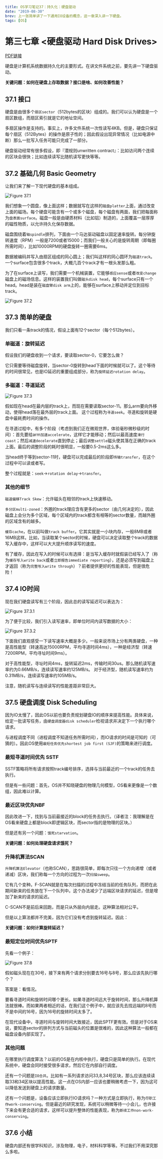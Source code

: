 ```yaml lw-blog-meta
title: OS学习笔记37：持久化：硬盘驱动
date: "2019-08-30"
brev: 上一张简单讲了一下通用IO设备的概念，这一章深入讲一下硬盘。
tags: [OS]
```


# 第三七章 <硬盘驱动 Hard Disk Drives>

[PDF链接](http://pages.cs.wisc.edu/~remzi/OSTEP/file-disks.pdf)

硬盘是计算机系统数据持久化的主要形式。在讲文件系统之前，要先讲一下硬盘驱动。

**关键问题：如何在硬盘上存取数据？接口是啥、如何改善性能？**

## 37.1 接口

硬盘是由很多个`扇区sector`（512bytes的区块）组成的。我们可以认为硬盘是一个扇区数组，而扇区索引就是它的地址空间。

多扇区操作是支持的。事实上，许多文件系统一次性读写4KB。但是，硬盘只保证每个扇区（512Bytes）的操作是原子性的；因此假设出现异常情况（比如电源中断）那么一批写入任务可能只完成了一部分。

硬盘驱动经常有很多假设，即『潜规则unwritten contract』：比如访问两个连续的区块会很快；比如连续读写比随机读写更快等等。

## 37.2 基础几何 Basic Geometry

让我们来了解一下现代硬盘的基本组成。

![Figure 37.1](/static/blog/2019-08-30-Fig-37-1.png)

我们想象一个圆盘，像上面这样；数据就写在这样的`磁盘platter`上面，通过改变上面的磁场。每个硬盘可能含有一个或多个磁盘，每个磁盘有两面，我们把每面称为`盘表面surface`。磁盘一般是由硬质材料（比如铝）制造的，上面覆盖一层厚厚的磁性物质，以允许持久化保存数据。

磁盘围绕着`轴spindle`排列，下面由一个马达驱动磁盘以固定速率旋转。每分钟旋转速度（RPM）一般是7200或者15000；而我们一般关心的是旋转周期（即每圈所需时间），比如10000RPM的硬盘旋转一圈需要6ms。

数据被编码并写入由扇区组成的同心圆上；我们叫这样的同心圆环为`磁道track`。一个surface包含很多个track，大概几百个track才有一根头发那么粗。

为了在surface上读写，我们需要一个机械装置，它能够`感应sense`或者`改变change`磁盘上的磁场信息。这样的装置我们叫做`磁头disk head`，每个surface只有一个head。head是装在`磁盘臂disk arm`上的，能够在surface上移动并定位到目标track。

![Figure 37.2](/static/blog/2019-08-30-Fig-37-2.png)

## 37.3 简单的硬盘

我们只看一条track的情况，假设上面有12个sector（每个512bytes）。

### 单磁道：旋转延迟

假设我们的硬盘收到一个请求，要读取sector-0，它要怎么做？

它只需要等待磁盘旋转，当sector-0旋转到head下面的时候就可以了。这个等待的时间很常见，也是IO延迟的重要组成部分，称为`旋转延迟rotation delay`。

### 多磁道：寻道延迟

![Figure 37.3](/static/blog/2019-08-30-Fig-37-3.png)

假如现在head在最内层的track上，而现在需要读取sector-11。那么arm要向外移动，使得head落在最外层的track上面。
这个过程称为`寻道seek`。寻道和旋转是硬盘中最耗费时间的操作。

在寻道过程中，有多个阶段（考虑到我们正在微观世界，体验毫秒微秒级的时间）：首先要给arm`加速accelerate`，这样它才能移动；然后以最高速度`滑行coast`；然后`减速decelerate`直到停止；最后`调整settle`磁头使其落在正确的track上面。最后的调整阶段的耗时很明显，一般要0.5-2ms这么多。

当head终于等到sector-11时，硬盘可以完成最后的阶段即`传输transfer`，在这个过程中可以读或者写。

整个过程就是：`seek`->`rotation delay`->`transfer`。

### 其他的细节

`磁道偏移Track Skew`：允许磁头在相邻的track上快速移动。

`多分区multi-zoned`：外圈的track理应含有更多的sector（由几何决定的），因此磁盘上会分为多个区域，每个区域内的track都含有相等的sector数量，而越外圈的区域含有的越多。

`缓存cache`，在以前叫做`track buffer`。它其实就是一小块内存，一般8MB或者16MB这样。比如，当读取某个sector的时候，硬盘可以决定读取整个track的数据写入缓存中，这样可以大大提升顺序读写的速度。

有了缓存，因此在写入的时候可以有选择：是当写入缓存时就假装已经写入了（称为`缓存写入write back`或者`立即报告immediate reporting`），还是必须写到磁盘上才返回（称为`完整写入write through`）？前者提供更好的性能表现，但是很危险！

## 37.4 IO时间

现在我们硬盘读写有三个阶段，因此总的读写延迟可以表达为：

![Figure 37.3.1](/static/blog/2019-08-30-Fig-37-3-1.png)

为了便于比较，我们引入读写速率，即单位时间内读写数据的大小：

![Figure 37.3.2](/static/blog/2019-08-30-Fig-37-3-2.png)

下面我们直观感受一下读写速率大概是多少。一般来说市场上分有两类硬盘，一种是高性能型（转速高达15000RPM，平均寻道时间4ms），一种是经济型（转速7200RPM，平均寻址时间9ms）。

对于高性能型，寻址时间4ms，旋转延迟2ms，传输时间30us。那么随机读写速率约为0.66MB/s，连续读写速率约125MB/s。
对于经济型，随机读写速率约为0.31MB/s，连续读写速率约105MB/s。

注意，随机读写与连续读写的性能差距非常巨大。

## 37.5 硬盘调度 Disk Scheduling

因为IO太慢了，因此OS以前也要负责规划硬盘IO的顺序来提高性能。具体来说，给定一批读写任务，由`硬盘调度器disk scheduler`检视请求并决定下一个执行哪个请求。

与进程调度不同（进程调度不知道任务所需时间），而IO请求的时间是可知的（可猜的）。因此OS使用`最短任务优先shortest job first (SJF)`的策略来进行调度。


### 最短寻道时间优先 SSTF

SSTF策略将所有请求按照track编号排序，选择与当前最近的一个track的任务去执行。

但是有一些问题：首先，OS并不知晓硬盘的物理几何模型，OS看来更像是一个数组，因此难以计算。

### 最近区块优先NBF

因此改进一下，找到与当前最接近的block的任务去执行。（译者注：我理解是在OS看来硬盘上都是block即逻辑区块，而sector指的是物理的区块。）

但是还有另一个问题：`饿死starvation`。

**关键问题：如何处理硬盘请求饿死？**

### 升降机算法SCAN

`升降机算法Elevator`（也称SCAN），思路很简单，即每次只往一个方向递增（或者递减）区块，我们称每一个方向的过程为一次`扫描sweep`。

它有几个变种。F-SCAN就是在每次扫描的过程中冻结当前的任务队列，而把在此期间新来的任务放在下一个队列中。这个办法减少了远端区块请求的延迟，但是增加了新来的请求的延迟。

C-SCAN不是前后来回跑，而是只从外层向内层走。这种算法相对公平。

但是以上算法都并不完美，因为它们没有考虑到旋转延迟。因此：

**关键问题：如何计算旋转延迟？**

### 最短定位时间优先SPTF

先看一个例子：

![Figure 37.8](/static/blog/2019-08-30-Fig-37-8.png)

假如磁头现在在30号，接下来有两个请求分别要去16号与8号，那么应该先执行哪个？

答案是：看情况。

要看寻道时间和旋转时间哪个更长。如果寻道时间远大于旋转时间，那么升降机算法就很棒。而如果两者相近的话，在我们这个例子中，就应该先去找远端的8号而不是中间的16号，因为16号的旋转时间太多了。

在现代设备中，寻道时间与旋转时间大致接近，因此SPTF更有效。但是对于OS来说，要知道sector的排列方式与当前磁头的位置是很难的，因此这种算法一般都在磁盘设备内部实现了。

### 其他问题

在哪里执行调度算法？以前的OS是在内核中执行，硬盘只是简单的执行。在现代系统中，硬盘会同时接受很多请求，然后它在内部自行调度。

还有一个问题是`IO合并`。比如有一系列请求访问33,8,34号区块，那么应该连续读取33和34区块以提高性能。这一点在OS内部一应该也要稍微考虑一下，因为这可以降低发送到硬盘上的请求数量。

还有一个问题是，设备应该立即执行IO请求吗？一种方式是立即执行，称为`尽职工作work-conserving`。但是最近的研究发现，系统可以稍微等待一小会儿，也许接下来会有更合适的请求，这样可以提升整体的性能表现，称为`断续工作non-work-conserving`。

## 37.6 小结

硬盘内部还有很学科知识，涉及物理，电子，材料科学等等。不过我们不用深究那么多啦。
